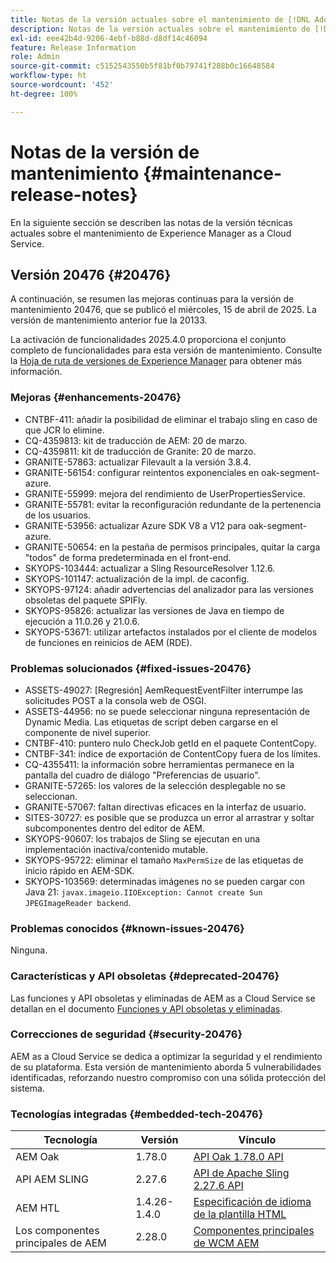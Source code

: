 ```yaml
---
title: Notas de la versión actuales sobre el mantenimiento de [!DNL Adobe Experience Manager] as a Cloud Service.
description: Notas de la versión actuales sobre el mantenimiento de [!DNL Adobe Experience Manager] as a Cloud Service.
exl-id: eee42b4d-9206-4ebf-b88d-d8df14c46094
feature: Release Information
role: Admin
source-git-commit: c5152543550b5f81bf0b79741f288b0c16648584
workflow-type: ht
source-wordcount: '452'
ht-degree: 100%

---
```



# Notas de la versión de mantenimiento {#maintenance-release-notes}

En la siguiente sección se describen las notas de la versión técnicas actuales sobre el mantenimiento de Experience Manager as a Cloud Service.

## Versión 20476 {#20476}

A continuación, se resumen las mejoras continuas para la versión de mantenimiento 20476, que se publicó el miércoles, 15 de abril de 2025. La versión de mantenimiento anterior fue la 20133.

La activación de funcionalidades 2025.4.0 proporciona el conjunto completo de funcionalidades para esta versión de mantenimiento. Consulte la [Hoja de ruta de versiones de Experience Manager](https://experienceleague.adobe.com/es/docs/experience-manager-release-information/aem-release-updates/update-releases-roadmap) para obtener más información.

### Mejoras {#enhancements-20476}

* CNTBF-411: añadir la posibilidad de eliminar el trabajo sling en caso de que JCR lo elimine.
* CQ-4359813: kit de traducción de AEM: 20 de marzo.
* CQ-4359811: kit de traducción de Granite: 20 de marzo.
* GRANITE-57863: actualizar Filevault a la versión 3.8.4.
* GRANITE-56154: configurar reintentos exponenciales en oak-segment-azure.
* GRANITE-55999: mejora del rendimiento de UserPropertiesService.
* GRANITE-55781: evitar la reconfiguración redundante de la pertenencia de los usuarios.
* GRANITE-53956: actualizar Azure SDK V8 a V12 para oak-segment-azure.
* GRANITE-50654: en la pestaña de permisos principales, quitar la carga &quot;todos&quot; de forma predeterminada en el front-end.
* SKYOPS-103444: actualizar a Sling ResourceResolver 1.12.6.
* SKYOPS-101147: actualización de la impl. de caconfig.
* SKYOPS-97124: añadir advertencias del analizador para las versiones obsoletas del paquete SPIFly.
* SKYOPS-95826: actualizar las versiones de Java en tiempo de ejecución a 11.0.26 y 21.0.6.
* SKYOPS-53671: utilizar artefactos instalados por el cliente de modelos de funciones en reinicios de AEM (RDE).

### Problemas solucionados {#fixed-issues-20476}

* ASSETS-49027: [Regresión] AemRequestEventFilter interrumpe las solicitudes POST a la consola web de OSGI.
* ASSETS-44956: no se puede seleccionar ninguna representación de Dynamic Media. Las etiquetas de script deben cargarse en el componente de nivel superior.
* CNTBF-410: puntero nulo CheckJob getId en el paquete ContentCopy.
* CNTBF-341: índice de exportación de ContentCopy fuera de los límites.
* CQ-4355411: la información sobre herramientas permanece en la pantalla del cuadro de diálogo &quot;Preferencias de usuario&quot;.
* GRANITE-57265: los valores de la selección desplegable no se seleccionan.
* GRANITE-57067: faltan directivas eficaces en la interfaz de usuario.
* SITES-30727: es posible que se produzca un error al arrastrar y soltar subcomponentes dentro del editor de AEM.
* SKYOPS-90607: los trabajos de Sling se ejecutan en una implementación inactiva/contenido mutable.
* SKYOPS-95722: eliminar el tamaño `MaxPermSize` de las etiquetas de inicio rápido en AEM-SDK.
* SKYOPS-103569: determinadas imágenes no se pueden cargar con Java 21: `javax.imageio.IIOException: Cannot create Sun JPEGImageReader backend`.

### Problemas conocidos {#known-issues-20476}

Ninguna.

### Características y API obsoletas {#deprecated-20476}

Las funciones y API obsoletas y eliminadas de AEM as a Cloud Service se detallan en el documento [Funciones y API obsoletas y eliminadas](/help/release-notes/deprecated-removed-features.md).

### Correcciones de seguridad {#security-20476}

AEM as a Cloud Service se dedica a optimizar la seguridad y el rendimiento de su plataforma. Esta versión de mantenimiento aborda 5 vulnerabilidades identificadas, reforzando nuestro compromiso con una sólida protección del sistema.

### Tecnologías integradas {#embedded-tech-20476}

| Tecnología | Versión | Vínculo |
|---|---|---|
| AEM Oak | 1.78.0 | [API Oak 1.78.0 API](https://www.javadoc.io/doc/org.apache.jackrabbit/oak-api/1.78.0/index.html?lang=es) |
| API AEM SLING | 2.27.6 | [API de Apache Sling 2.27.6 API](https://www.javadoc.io/doc/org.apache.sling/org.apache.sling.api/latest/index.html) |
| AEM HTL | 1.4.26-1.4.0 | [Especificación de idioma de la plantilla HTML](https://github.com/adobe/htl-spec) |
| Los componentes principales de AEM | 2.28.0 | [Componentes principales de WCM AEM](https://github.com/adobe/aem-core-wcm-components) |
